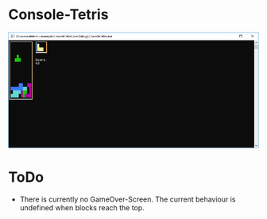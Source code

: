 # Console-Tetris
![alt text](ExampleImage.png)

# ToDo
- There is currently no GameOver-Screen. The current behaviour is undefined when blocks reach the top.